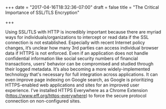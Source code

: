 +++
date = "2017-04-16T18:32:36-07:00"
draft = false
title = "The Critical Importance of SSL/TLS Encryption"

+++

Using SSL/TLS with HTTP is incredibly important because there are myriad ways for individuals/organizations to intercept or read data if the SSL connection is not established. Especially with recent Internet policy changes, it’s unclear how many 3rd parties can access individual browser data if HTTPS is not enforced. Even if an application does not handle confidential information like social security numbers of financial transactions, users’ behavior can be compromised and studied through their logged metadata. It’s also becoming a more widely-implemented technology that's necessary for full integration across applications. It can even improve page indexing on Google search, as Google is prioritizing HTTPS-enabled web applications and sites for an improved user experience. I’ve installed HTTPS Everywhere as a Chrome Extension (https://www.eff.org/https-everywhere) to force the secure protocol connection on non-configured sites.
